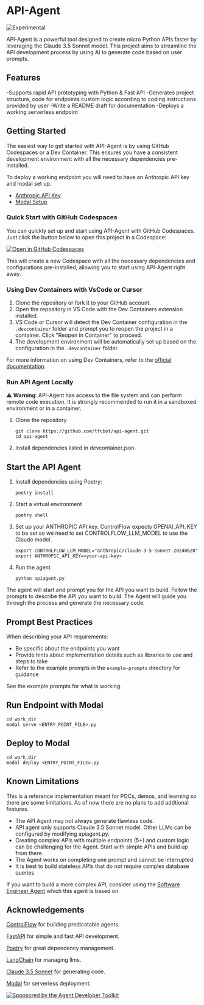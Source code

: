# API-Agent

![Experimental](https://img.shields.io/badge/Status-Experimental-yellow)    


API-Agent is a powerful tool designed to create micro Python APIs faster by leveraging the Claude 3.5 Sonnet model. This project aims to streamline the API development process by using AI to generate code based on user prompts.


## Features

-Supports rapid API prototyping with Python & Fast API
-Generates project structure, code for endpoints custom logic according to coding instructions provided by user
-Write a README draft for documentation
-Deploys a working serverless endpoint


## Getting Started

The easiest way to get started with API-Agent is by using GitHub Codespaces or a Dev Container. This ensures you have a consistent development environment with all the necessary dependencies pre-installed.

To deploy a working endpoint you will need to have an Anthropic API key and modal set up. 
- [Anthropic API Key](https://console.anthropic.com/account/keys)
- [Modal Setup](https://modal.com/docs/guide)

### Quick Start with GitHub Codespaces

You can quickly set up and start using API-Agent with GitHub Codespaces. Just click the button below to open this project in a Codespace:

[![Open in GitHub Codespaces](https://github.com/codespaces/badge.svg)](https://github.com/codespaces/new?hide_repo_select=true&ref=main&repo=839018747)

This will create a new Codespace with all the necessary dependencies and configurations pre-installed, allowing you to start using API-Agent right away.



### Using Dev Containers with VsCode or Cursor

1. Clone the repository or fork it to your GitHub account.
2. Open the repository in VS Code with the Dev Containers extension installed.
3. VS Code or Cursor will detect the Dev Container configuration in the `.devcontainer` folder and prompt you to reopen the project in a container. Click "Reopen in Container" to proceed.
4. The development environment will be automatically set up based on the configuration in the `.devcontainer` folder.

For more information on using Dev Containers, refer to the [official documentation](https://code.visualstudio.com/docs/devcontainers/containers).

### Run API Agent Locally
⚠️ **Warning**: API-Agent has access to the file system and can perform remote code execution. It is strongly recommended to run it in a sandboxed environment or in a container.

1. Clone the repository
    ```
    git clone https://github.com/tfcbot/api-agent.git
    cd api-agent
    ```
2. Install dependencies listed in devcontainer.json. 

## Start the API Agent

1. Install dependencies using Poetry:
    ```
    poetry install
    ```


2. Start a virtual environment
    ```
    poetry shell
    ```


2. Set up your ANTHROPIC API key. ControlFlow expects OPENAI_API_KEY to be set so we need to set CONTROLFLOW_LLM_MODEL to use the Claude model.
    ```
    export CONTROLFLOW_LLM_MODEL="anthropic/claude-3-5-sonnet-20240620"
    export ANTHROPIC_API_KEY=<your-api-key>
    ```

3. Run the agent
    ```
    python apiagent.py
    ```
    
The agent will start and prompt you for the API you want to build. Follow the prompts to describe the API you want to build. The Agent will guide you through the process and generate the necessary code.


## Prompt Best Practices

When describing your API requirements:
- Be specific about the endpoints you want
- Provide hints about implementation details such as libraries to use and steps to take
- Refer to the example prompts in the `example-prompts` directory for guidance


See the example prompts for what is working. 

## Run Endpoint with Modal

```
cd work_dir
modal serve <ENTRY_POINT_FILE>.py 
```

## Deploy to Modal

```
cd work_dir
modal deploy <ENTRY_POINT_FILE>.py 
```



## Known Limitations 

This is a reference implementation meant for POCs, demos, and learning so there are some limitations. As of now there are no plans to add addtional features. 

- The API Agent may not always generate flawless code.
- API agent only supports Claude 3.5 Sonnet model. Other LLMs can be configured by modifying apiagent.py. 
- Creating complex APIs with multiple endpoints (5+) and custom logic can be challenging for the Agent. Start with simple APIs and build up from there. 
- The Agent works on completing one prompt and cannot be interrupted. 
- It is best to build stateless APIs that do not require complex database queries

If you want to build a more complex API, consider using the [Software Engineer Agent](https://controlflow.ai/examples/agent-engineer) which this agent is based on. 


## Acknowledgements

[ControlFlow](https://controlflow.ai/) for building predicatable agents. 

[FastAPI](https://fastapi.tiangolo.com/) for simple and fast API development. 

[Poetry](https://python-poetry.org/) for great dependency management. 

[LangChain](https://python.langchain.com/docs/get_started/introduction) for managing llms.

[Claude 3.5 Sonnet](https://docs.anthropic.com/claude-3-sonnet/reference/claude-3-sonnet-model-parameters) for generating code. 

[Modal](https://modal.com/) for serverless deployment. 


[![Sponsored by the Agent Developer Toolkit](https://img.shields.io/badge/Sponsored%20by-The%20Agent%20Developer%20Toolkit-blue?style=for-the-badge)](https://swiy.co/agent-toolkit)

